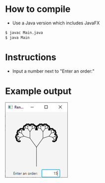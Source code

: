 # How to compile

- Use a Java version which includes JavaFX

```
$ javac Main.java
$ java Main
```

# Instructions

- Input a number next to "Enter an order:"

# Example output

![Example program output](/Output_1.PNG)
